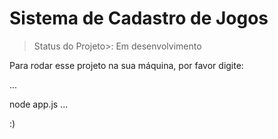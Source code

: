 <h1>Sistema de Cadastro de Jogos</h1>

>Status do Projeto>: Em desenvolvimento

Para rodar esse projeto na sua máquina, por favor digite:

...

node app.js
...

:)